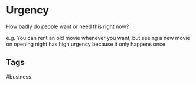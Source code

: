# Urgency

How badly do people want or need this right now?

e.g. You can rent an old movie whenever you want, but seeing a new movie on opening night has high urgency because it only happens once.

## Tags
#business
